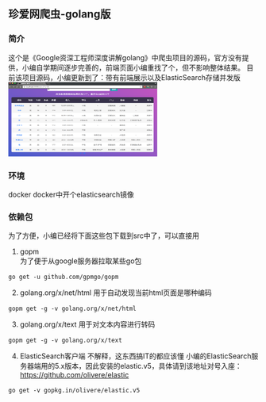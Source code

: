 ## 珍爱网爬虫-golang版
### 简介
这个是《Google资深工程师深度讲解golang》中爬虫项目的源码，官方没有提供，小编自学期间逐步完善的，前端页面小编重找了个，但不影响整体结果。
目前该项目源码，小编更新到了：带有前端展示以及ElasticSearch存储并发版  
<img src="img/1.png" width = "300" height = "150"/>
### 环境
docker
docker中开个elasticsearch镜像
### 依赖包
为了方便，小编已经将下面这些包下载到src中了，可以直接用
1. gopm  
为了便于从google服务器拉取某些go包
```text
go get -u github.com/gpmgo/gopm
``` 
2. golang.org/x/net/html 
用于自动发现当前html页面是哪种编码
```text
gopm get -g -v golang.org/x/net/html
```
3. golang.org/x/text
用于对文本内容进行转码
```text
gopm get -g -v golang.org/x/text
```  
4. ElasticSearch客户端
不解释，这东西搞IT的都应该懂
小编的ElasticSearch服务器端用的5.x版本，因此安装的elastic.v5，具体请到该地址对号入座：https://github.com/olivere/elastic
```text
go get -v gopkg.in/olivere/elastic.v5
```
